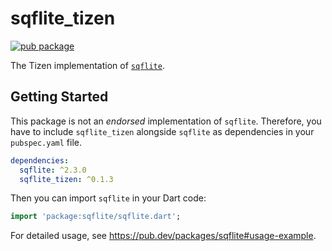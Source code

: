 # sqflite_tizen

[![pub package](https://img.shields.io/pub/v/sqflite_tizen.svg)](https://pub.dev/packages/sqflite_tizen)

The Tizen implementation of [`sqflite`](https://pub.dev/packages/sqflite).

## Getting Started

This package is not an _endorsed_ implementation of `sqflite`. Therefore, you have to include `sqflite_tizen` alongside `sqflite` as dependencies in your `pubspec.yaml` file.

```yaml
dependencies:
  sqflite: ^2.3.0
  sqflite_tizen: ^0.1.3
```

Then you can import `sqflite` in your Dart code:

```dart
import 'package:sqflite/sqflite.dart';
```

For detailed usage, see https://pub.dev/packages/sqflite#usage-example.
